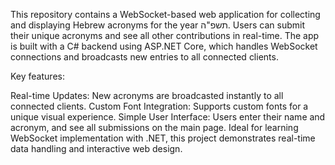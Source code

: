 This repository contains a WebSocket-based web application for collecting and displaying Hebrew acronyms for the year תשפ"ה.
Users can submit their unique acronyms and see all other contributions in real-time.
The app is built with a C# backend using ASP.NET Core, which handles WebSocket connections and broadcasts new entries to all connected clients.

Key features:

Real-time Updates: New acronyms are broadcasted instantly to all connected clients.
Custom Font Integration: Supports custom fonts for a unique visual experience.
Simple User Interface: Users enter their name and acronym, and see all submissions on the main page.
Ideal for learning WebSocket implementation with .NET, this project demonstrates real-time data handling and interactive web design.
